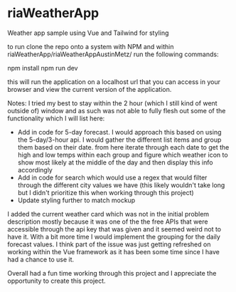 # riaWeatherApp
Weather app sample using Vue and Tailwind for styling

to run clone the repo onto a system with NPM and within riaWeatherApp/riaWeatherAppAustinMetz/ run the following commands:

npm install
npm run dev

this will run the application on a localhost url that you can access in your browser and view the current version of the application.

Notes:
I tried my best to stay within the 2 hour (which I still kind of went outside of) window and as such was not able to fully flesh out some of the functionality which I will list here:
- Add in code for 5-day forecast. I would approach this based on using the 5-day/3-hour api. I would gather the different list items and group them based on their date. from here iterate through each date to get the high and low temps within each group and figure which weather icon to show most likely at the middle of the day and then display this info accordingly
- Add in code for search which would use a regex that would filter through the different city values we have (this likely wouldn't take long but I didn't prioritize this when working through this project)
- Update styling further to match mockup

I added the current weather card which was not in the initial problem description mostly because it was one of the the free APIs that were accessible through the api key that was given and it seemed weird not to have it. With a bit more time I would implement the grouping for the daily forecast values. I think part of the issue was just getting refreshed on working within the Vue framework as it has been some time since I have had a chance to use it.

Overall had a fun time working through this project and I appreciate the opportunity to create this project.
